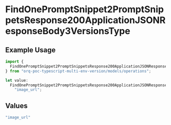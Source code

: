 # FindOnePromptSnippet2PromptSnippetsResponse200ApplicationJSONResponseBody3VersionsType

## Example Usage

```typescript
import {
  FindOnePromptSnippet2PromptSnippetsResponse200ApplicationJSONResponseBody3VersionsType,
} from "orq-poc-typescript-multi-env-version/models/operations";

let value:
  FindOnePromptSnippet2PromptSnippetsResponse200ApplicationJSONResponseBody3VersionsType =
    "image_url";
```

## Values

```typescript
"image_url"
```